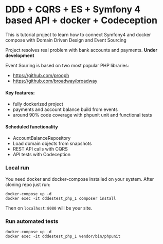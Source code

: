 # DDD + CQRS + ES + Symfony 4 based API + docker + Codeception

This is tutorial project to learn how to connect Symfony4 and docker compose with Domain Driven Design and Event Sourcing

Project resolves real problem with bank accounts and payments. **Under development**

Event Souring is based on two most popular PHP libraries:
- https://github.com/prooph
- https://github.com/broadway/broadway

#### Key features:
- fully dockerized project
- payments and account balance build from events
- around 90% code coverage with phpunit unit and functional tests

#### Scheduled functionality
- AccountBalanceRepository
- Load domain objects from snapshots
- REST API calls with CQRS
- API tests with Codeception

### Local run

You need docker and docker-compose installed on your system.
After cloning repo just run:

```
docker-compose up -d
docker exec -it dddestest_php_1 composer install
```

Then on ```localhost:8080``` will be your site.

### Run automated tests

```
docker-compose up -d
docker exec -it dddestest_php_1 vendor/bin/phpunit
```

